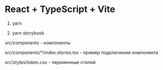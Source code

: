 # React + TypeScript + Vite

1. yarn

2. yarn storybook

src/components - компоненты

src/components/*/index.stories.tsx - пример подключения компонента

src/styles/token.css - переменные стилей